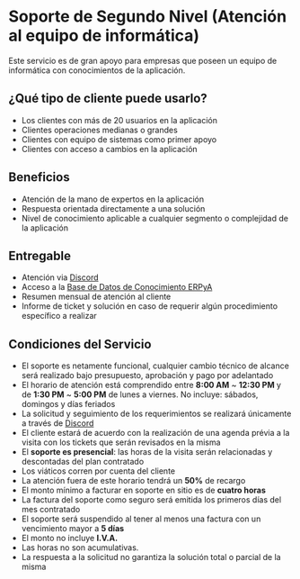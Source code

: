 

# Soporte de Segundo Nivel (Atención al equipo de informática)
Este servicio es de gran apoyo para empresas que poseen un equipo de informática con conocimientos de la aplicación.

## ¿Qué tipo de cliente puede usarlo?
- Los clientes con más de 20 usuarios en la aplicación
- Clientes operaciones medianas o grandes
- Clientes con equipo de sistemas como primer apoyo
- Clientes con acceso a cambios en la aplicación

## Beneficios
- Atención de la mano de expertos en la aplicación
- Respuesta orientada directamente a una solución
- Nivel de conocimiento aplicable a cualquier segmento o complejidad de la aplicación

## Entregable
- Atención via [Discord](https://discord.com/)
- Acceso a la [Base de Datos de Conocimiento ERPyA](https://stackoverflow.com/c/erpya-customers/questions)
- Resumen mensual de atención al cliente
- Informe de ticket y solución en caso de requerir algún procedimiento específico a realizar

## Condiciones del Servicio
- El soporte es netamente funcional, cualquier cambio técnico de alcance será realizado bajo presupuesto, aprobación y pago por adelantado
- El horario de atención está comprendido entre **8:00 AM** ~ **12:30 PM** y de **1:30 PM** ~ **5:00 PM** de lunes a viernes. No incluye: sábados, domingos y días feriados
- La solicitud y seguimiento de los requerimientos se realizará únicamente a través de [Discord](https://discord.com/)
- El cliente estará de acuerdo con la realización de una agenda prévia a la visita con los tickets que serán revisados en la misma
- El **soporte es presencial**: las horas de la visita serán relacionadas y descontadas del plan contratado
- Los viáticos corren por cuenta del cliente
- La atención fuera de este horario tendrá un **50%** de recargo
- El monto mínimo a facturar en soporte en sitio es de **cuatro horas**
- La factura del soporte como seguro será emitida los primeros días del mes contratado
- El soporte será suspendido al tener al menos una factura con un vencimiento mayor a **5 días**
- El monto no incluye **I.V.A.**
- Las horas no son acumulativas.
- La respuesta a la solicitud no garantiza la solución total o parcial de la misma
